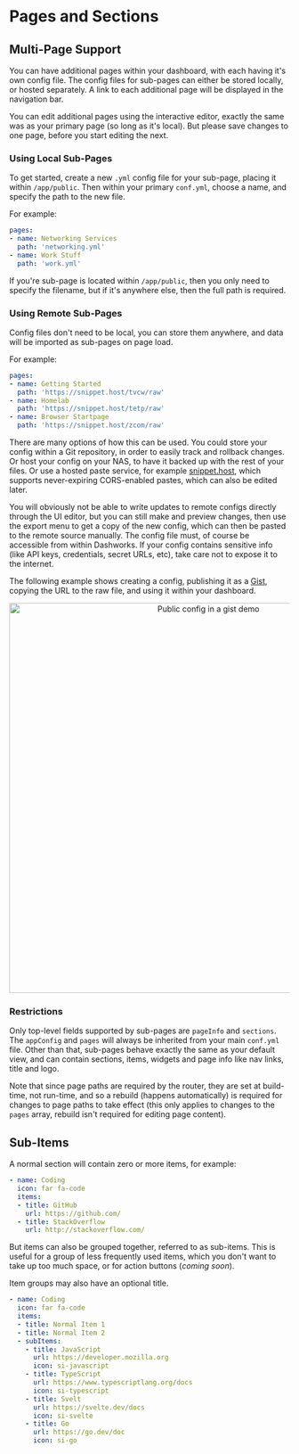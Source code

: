 # Pages and Sections

## Multi-Page Support

You can have additional pages within your dashboard, with each having it's own config file. The config files for sub-pages can either be stored locally, or hosted separately. A link to each additional page will be displayed in the navigation bar.

You can edit additional pages using the interactive editor, exactly the same was as your primary page (so long as it's local). But please save changes to one page, before you start editing the next.

### Using Local Sub-Pages

To get started, create a new `.yml` config file for your sub-page, placing it within `/app/public`. Then within your primary `conf.yml`, choose a name, and specify the path to the new file.

For example:

```yaml
pages:
- name: Networking Services
  path: 'networking.yml'
- name: Work Stuff
  path: 'work.yml'
```

If you're sub-page is located within `/app/public`, then you only need to specify the filename, but if it's anywhere else, then the full path is required.

### Using Remote Sub-Pages

Config files don't need to be local, you can store them anywhere, and data will be imported as sub-pages on page load.

For example:

```yaml
pages:
- name: Getting Started
  path: 'https://snippet.host/tvcw/raw'
- name: Homelab
  path: 'https://snippet.host/tetp/raw'
- name: Browser Startpage
  path: 'https://snippet.host/zcom/raw'
```

There are many options of how this can be used. You could store your config within a Git repository, in order to easily track and rollback changes. Or host your config on your NAS, to have it backed up with the rest of your files. Or use a hosted paste service, for example [snippet.host](https://snippet.host/), which supports never-expiring CORS-enabled pastes, which can also be edited later.

You will obviously not be able to write updates to remote configs directly through the UI editor, but you can still make and preview changes, then use the export menu to get a copy of the new config, which can then be pasted to the remote source manually.
The config file must, of course be accessible from within Dashworks. If your config contains sensitive info (like API keys, credentials, secret URLs, etc), take care not to expose it to the internet.

The following example shows creating a config, publishing it as a [Gist](https://gist.github.com/), copying the URL to the raw file, and using it within your dashboard.

<p align="center">
  <img width="700" alt="Public config in a gist demo"
    src="https://i.ibb.co/55jm3LG/how-to-use-remote-config-sub-page.gif"
  />
</p>

### Restrictions

Only top-level fields supported by sub-pages are `pageInfo` and `sections`. The `appConfig` and `pages` will always be inherited from your main `conf.yml` file. Other than that, sub-pages behave exactly the same as your default view, and can contain sections, items, widgets and page info like nav links, title and logo.

Note that since page paths are required by the router, they are set at build-time, not run-time, and so a rebuild (happens automatically) is required for changes to page paths to take effect (this only applies to changes to the `pages` array, rebuild isn't required for editing page content).

## Sub-Items

A normal section will contain zero or more items, for example:

```yaml
- name: Coding
  icon: far fa-code
  items:
  - title: GitHub
    url: https://github.com/
  - title: StackOverflow
    url: http://stackoverflow.com/
```

But items can also be grouped together, referred to as sub-items. This is useful for a group of less frequently used items, which you don't want to take up too much space, or for action buttons (_coming soon_).

Item groups may also have an optional title.

```yaml
- name: Coding
  icon: far fa-code
  items:
  - title: Normal Item 1
  - title: Normal Item 2
  - subItems:
    - title: JavaScript
      url: https://developer.mozilla.org
      icon: si-javascript
    - title: TypeScript
      url: https://www.typescriptlang.org/docs
      icon: si-typescript
    - title: Svelt
      url: https://svelte.dev/docs
      icon: si-svelte
    - title: Go
      url: https://go.dev/doc
      icon: si-go
```
